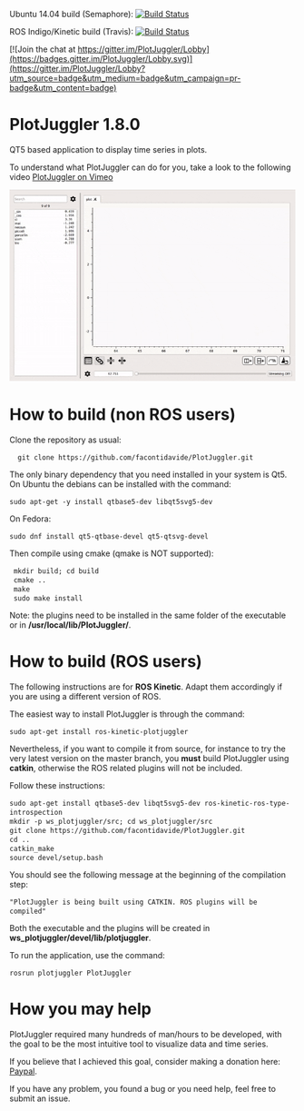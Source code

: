 Ubuntu 14.04 build (Semaphore): [![Build Status](https://semaphoreci.com/api/v1/facontidavide/plotjuggler/branches/master/shields_badge.svg)](https://semaphoreci.com/facontidavide/plotjuggler)

ROS Indigo/Kinetic build (Travis): [![Build Status](https://travis-ci.org/facontidavide/PlotJuggler.svg?branch=master)](https://travis-ci.org/facontidavide/PlotJuggler)

[![Join the chat at https://gitter.im/PlotJuggler/Lobby](https://badges.gitter.im/PlotJuggler/Lobby.svg)](https://gitter.im/PlotJuggler/Lobby?utm_source=badge&utm_medium=badge&utm_campaign=pr-badge&utm_content=badge)

# PlotJuggler 1.8.0

QT5 based application to display time series in plots. 

To understand what PlotJuggler can do for you, take a look to the following video [PlotJuggler on Vimeo](https://vimeo.com/214389001) 

![PlotJuggler](docs/images/PlotJuggler.gif)

# How to build (non ROS users)

Clone the repository as usual:

      git clone https://github.com/facontidavide/PlotJuggler.git

The only binary dependency that you need installed in your system is Qt5. On Ubuntu the debians can be installed with the command:

    sudo apt-get -y install qtbase5-dev libqt5svg5-dev
    
On Fedora:

    sudo dnf install qt5-qtbase-devel qt5-qtsvg-devel
    
Then compile using cmake (qmake is NOT supported):

     mkdir build; cd build
     cmake ..
     make
     sudo make install
 
 Note: the plugins need to be installed in the same folder of the executable or in __/usr/local/lib/PlotJuggler/__.

# How to build (ROS users)

 The following instructions are for __ROS Kinetic__. Adapt them accordingly if you are using a different version of ROS.
 
 The easiest way to install PlotJuggler is through the command:
 
    sudo apt-get install ros-kinetic-plotjuggler 

Nevertheless, if you want to compile it from source, for instance to try the very latest version on the master branch, you __must__ build PlotJuggler using __catkin__, otherwise the ROS related plugins will not be included.

Follow these instructions:

    sudo apt-get install qtbase5-dev libqt5svg5-dev ros-kinetic-ros-type-introspection 
    mkdir -p ws_plotjuggler/src; cd ws_plotjuggler/src
    git clone https://github.com/facontidavide/PlotJuggler.git
    cd ..
    catkin_make
    source devel/setup.bash
    
You should see the following message at the beginning of the compilation step:

    "PlotJuggler is being built using CATKIN. ROS plugins will be compiled"

Both the executable and the plugins will be created in __ws_plotjuggler/devel/lib/plotjuggler__.

To run the application, use the command:

    rosrun plotjuggler PlotJuggler 

# How you may help

PlotJuggler required many hundreds of man/hours to be developed, with the goal to be the most
intuitive tool to visualize data and time series.

If you believe that I achieved this goal, consider making a donation here: [Paypal](https://www.paypal.me/facontidavide).

If you have any problem, you found a bug or you need help, feel free to submit an issue.

      

